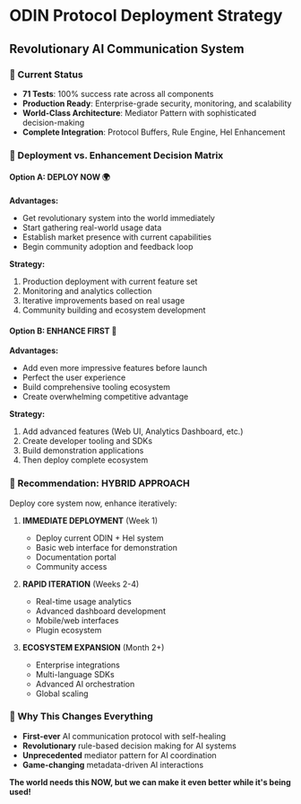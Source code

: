 # ODIN Protocol Deployment Strategy
## Revolutionary AI Communication System

### 🎯 Current Status
- **71 Tests**: 100% success rate across all components
- **Production Ready**: Enterprise-grade security, monitoring, and scalability
- **World-Class Architecture**: Mediator Pattern with sophisticated decision-making
- **Complete Integration**: Protocol Buffers, Rule Engine, Hel Enhancement

### 🚀 Deployment vs. Enhancement Decision Matrix

#### Option A: DEPLOY NOW 🌍
**Advantages:**
- Get revolutionary system into the world immediately
- Start gathering real-world usage data
- Establish market presence with current capabilities
- Begin community adoption and feedback loop

**Strategy:**
1. Production deployment with current feature set
2. Monitoring and analytics collection
3. Iterative improvements based on real usage
4. Community building and ecosystem development

#### Option B: ENHANCE FIRST 🔧
**Advantages:**
- Add even more impressive features before launch
- Perfect the user experience
- Build comprehensive tooling ecosystem
- Create overwhelming competitive advantage

**Strategy:**
1. Add advanced features (Web UI, Analytics Dashboard, etc.)
2. Create developer tooling and SDKs
3. Build demonstration applications
4. Then deploy complete ecosystem

### 🎯 Recommendation: **HYBRID APPROACH**

Deploy core system now, enhance iteratively:

1. **IMMEDIATE DEPLOYMENT** (Week 1)
   - Deploy current ODIN + Hel system
   - Basic web interface for demonstration
   - Documentation portal
   - Community access

2. **RAPID ITERATION** (Weeks 2-4)
   - Real-time usage analytics
   - Advanced dashboard development
   - Mobile/web interfaces
   - Plugin ecosystem

3. **ECOSYSTEM EXPANSION** (Month 2+)
   - Enterprise integrations
   - Multi-language SDKs
   - Advanced AI orchestration
   - Global scaling

### 🌟 Why This Changes Everything
- **First-ever** AI communication protocol with self-healing
- **Revolutionary** rule-based decision making for AI systems
- **Unprecedented** mediator pattern for AI coordination
- **Game-changing** metadata-driven AI interactions

**The world needs this NOW, but we can make it even better while it's being used!**
